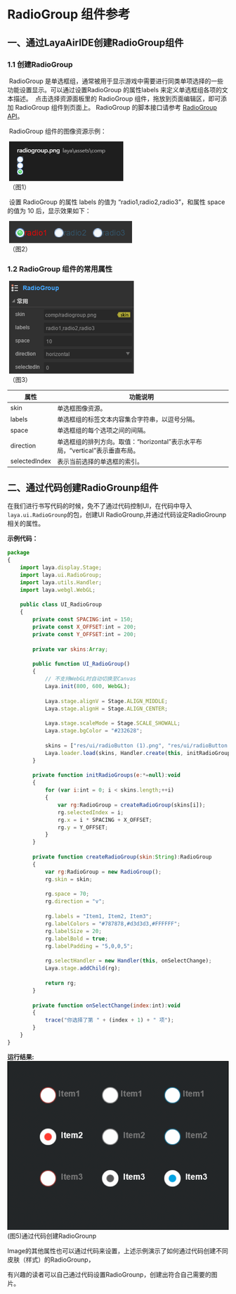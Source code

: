 # RadioGroup 组件参考



## 一、通过LayaAirIDE创建RadioGroup组件

### 	1.1 创建RadioGroup

​        RadioGroup  是单选框组，通常被用于显示游戏中需要进行同类单项选择的一些功能设置显示。可以通过设置RadioGroup 的属性labels 来定义单选框组各项的文本描述。
​        点击选择资源面板里的 RadioGroup 组件，拖放到页面编辑区，即可添加 RadioGroup  组件到页面上。
​        RadioGroup 的脚本接口请参考 [RadioGroup API](http://layaair.ldc.layabox.com/api/index.html?category=Core&class=laya.ui.RadioGroup)。

​        RadioGroup 组件的图像资源示例：

​        ![图片0.png](img/1.png)<br/>
​    （图1）

​        设置 RadioGroup 的属性 labels 的值为 “radio1,radio2,radio3”，和属性 space 的值为 10 后，显示效果如下：

​        ![图片0.png](img/2.png)<br/>
​    （图2）

 

### 1.2 RadioGroup  组件的常用属性

​        ![图片0.png](img/3.png)<br/>
​    （图3）

 

| **属性**        | **功能说明**                                 |
| ------------- | ---------------------------------------- |
| skin          | 单选框图像资源。                                 |
| labels        | 单选框组的标签文本内容集合字符串，以逗号分隔。                  |
| space         | 单选框组的每个选项之间的间隔。                          |
| direction     | 单选框组的排列方向。取值：“horizontal”表示水平布局，“vertical”表示垂直布局。 |
| selectedIndex | 表示当前选择的单选框的索引。                           |



## 二、通过代码创建RadioGrounp组件

​	在我们进行书写代码的时候，免不了通过代码控制UI，在代码中导入`laya.ui.RadioGrounp`的包，创建UI RadioGrounp,并通过代码设定RadioGrounp相关的属性。

**示例代码：**

```javascript
package
{
	import laya.display.Stage;
	import laya.ui.RadioGroup;
	import laya.utils.Handler;
	import laya.webgl.WebGL;
	
	public class UI_RadioGroup
	{
		private const SPACING:int = 150;
		private const X_OFFSET:int = 200;
		private const Y_OFFSET:int = 200;
		
		private var skins:Array;
		
		public function UI_RadioGroup()
		{
			// 不支持WebGL时自动切换至Canvas
			Laya.init(800, 600, WebGL);

			Laya.stage.alignV = Stage.ALIGN_MIDDLE;
			Laya.stage.alignH = Stage.ALIGN_CENTER;

			Laya.stage.scaleMode = Stage.SCALE_SHOWALL;
			Laya.stage.bgColor = "#232628";
			
			skins = ["res/ui/radioButton (1).png", "res/ui/radioButton (2).png", "res/ui/radioButton (3).png"];
			Laya.loader.load(skins, Handler.create(this, initRadioGroups));
		}

		private function initRadioGroups(e:*=null):void
		{
			for (var i:int = 0; i < skins.length;++i)
			{
				var rg:RadioGroup = createRadioGroup(skins[i]);
				rg.selectedIndex = i;
				rg.x = i * SPACING + X_OFFSET;
				rg.y = Y_OFFSET;
			}
		}
		
		private function createRadioGroup(skin:String):RadioGroup
		{
			var rg:RadioGroup = new RadioGroup();
			rg.skin = skin;
			
			rg.space = 70;
			rg.direction = "v";
				
			rg.labels = "Item1, Item2, Item3";
			rg.labelColors = "#787878,#d3d3d3,#FFFFFF";
			rg.labelSize = 20;
			rg.labelBold = true;
			rg.labelPadding = "5,0,0,5";
			
			rg.selectHandler = new Handler(this, onSelectChange);
			Laya.stage.addChild(rg);

			return rg;
		}

		private function onSelectChange(index:int):void
		{
			trace("你选择了第 " + (index + 1) + " 项");
		}
	}
}
```

**运行结果:**
​	![5](gif/1.gif)<br/>
​	(图5)通过代码创建RadioGrounp

​	Image的其他属性也可以通过代码来设置，上述示例演示了如何通过代码创建不同皮肤（样式）的RadioGrounp，

有兴趣的读者可以自己通过代码设置RadioGrounp，创建出符合自己需要的图片。